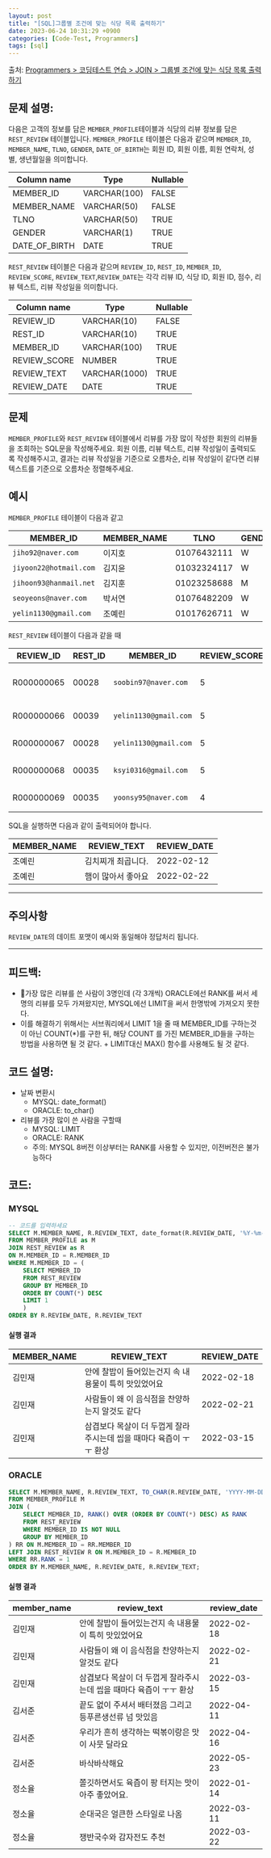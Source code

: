 ```yaml
---
layout: post
title: "[SQL]그룹별 조건에 맞는 식당 목록 출력하기"
date: 2023-06-24 10:31:29 +0900
categories: [Code-Test, Programmers]
tags: [sql]
---
```


출처: [Programmers > 코딩테스트 연습 > JOIN > 그룹별 조건에 맞는 식당 목록 출력하기](https://school.programmers.co.kr/learn/courses/30/lessons/131124)

## 문제 설명:

다음은 고객의 정보를 담은 `MEMBER_PROFILE`테이블과 식당의 리뷰 정보를 담은 `REST_REVIEW` 테이블입니다. `MEMBER_PROFILE` 테이블은 다음과 같으며 `MEMBER_ID`, `MEMBER_NAME`, `TLNO`, `GENDER`, `DATE_OF_BIRTH`는 회원 ID, 회원 이름, 회원 연락처, 성별, 생년월일을 의미합니다.

|Column name|Type|Nullable|
|---|---|---|
|MEMBER_ID|VARCHAR(100)|FALSE|
|MEMBER_NAME|VARCHAR(50)|FALSE|
|TLNO|VARCHAR(50)|TRUE|
|GENDER|VARCHAR(1)|TRUE|
|DATE_OF_BIRTH|DATE|TRUE|

`REST_REVIEW` 테이블은 다음과 같으며 `REVIEW_ID`, `REST_ID`, `MEMBER_ID`, `REVIEW_SCORE`, `REVIEW_TEXT`,`REVIEW_DATE`는 각각 리뷰 ID, 식당 ID, 회원 ID, 점수, 리뷰 텍스트, 리뷰 작성일을 의미합니다.

|Column name|Type|Nullable|
|---|---|---|
|REVIEW_ID|VARCHAR(10)|FALSE|
|REST_ID|VARCHAR(10)|TRUE|
|MEMBER_ID|VARCHAR(100)|TRUE|
|REVIEW_SCORE|NUMBER|TRUE|
|REVIEW_TEXT|VARCHAR(1000)|TRUE|
|REVIEW_DATE|DATE|TRUE|

## 문제

`MEMBER_PROFILE`와 `REST_REVIEW` 테이블에서 리뷰를 가장 많이 작성한 회원의 리뷰들을 조회하는 SQL문을 작성해주세요. 회원 이름, 리뷰 텍스트, 리뷰 작성일이 출력되도록 작성해주시고, 결과는 리뷰 작성일을 기준으로 오름차순, 리뷰 작성일이 같다면 리뷰 텍스트를 기준으로 오름차순 정렬해주세요.



## 예시

`MEMBER_PROFILE` 테이블이 다음과 같고

|MEMBER_ID|MEMBER_NAME|TLNO|GENDER|DATE_OF_BIRTH|
|---|---|---|---|---|
|`jiho92@naver.com`|이지호|01076432111|W|1992-02-12|
|`jiyoon22@hotmail.com`|김지윤|01032324117|W|1992-02-22|
|`jihoon93@hanmail.net`|김지훈|01023258688|M|1993-02-23|
|`seoyeons@naver.com`|박서연|01076482209|W|1993-03-16|
|`yelin1130@gmail.com`|조예린|01017626711|W|1990-11-30|

`REST_REVIEW` 테이블이 다음과 같을 때

|REVIEW_ID|REST_ID|MEMBER_ID|REVIEW_SCORE|REVIEW_TEXT|REVIEW_DATE|
|---|---|---|---|---|---|
|R000000065|00028|`soobin97@naver.com`|5|부찌 국물에서 샤브샤브 맛이나고 깔끔|2022-04-12|
|R000000066|00039|`yelin1130@gmail.com`|5|김치찌개 최곱니다.|2022-02-12|
|R000000067|00028|`yelin1130@gmail.com`|5|햄이 많아서 좋아요|2022-02-22|
|R000000068|00035|`ksyi0316@gmail.com`|5|숙성회가 끝내줍니다.|2022-02-15|
|R000000069|00035|`yoonsy95@naver.com`|4|비린내가 전혀없어요.|2022-04-16|

SQL을 실행하면 다음과 같이 출력되어야 합니다.

|MEMBER_NAME|REVIEW_TEXT|REVIEW_DATE|
|---|---|---|
|조예린|김치찌개 최곱니다.|2022-02-12|
|조예린|햄이 많아서 좋아요|2022-02-22|

---

## 주의사항

`REVIEW_DATE`의 데이트 포맷이 예시와 동일해야 정답처리 됩니다.
<br>

<hr>

## 피드백: 
* 가장 많은 리뷰를 쓴 사람이 3명인데 (각 3개씩) ORACLE에선 RANK를 써서 세명의 리뷰를 모두 가져왔지만, MYSQL에선 LIMIT을 써서 한명밖에 가져오지 못한다.
* 이를 해결하기 위해서는 서브쿼리에서 LIMIT 1을 줄 때 MEMBER_ID를 구하는것이 아닌 COUNT(*)를 구한 뒤, 해당 COUNT 를 가진 MEMBER_ID들을 구하는 방법을 사용하면 될 것 같다. + LIMIT대신 MAX() 함수를 사용해도 될 것 같다.


## 코드 설명: 
* 날짜 변환시 
	* MYSQL: date_format()
	* ORACLE: to_char()
* 리뷰를 가장 많이 쓴 사람을 구할때
	* MYSQL: LIMIT
	* ORACLE: RANK
	* 주의: MYSQL 8버전 이상부터는 RANK를 사용할 수 있지만, 이전버전은 불가능하다

## 코드:

### MYSQL

```sql
-- 코드를 입력하세요
SELECT M.MEMBER_NAME, R.REVIEW_TEXT, date_format(R.REVIEW_DATE, '%Y-%m-%d') as REVIEW_DATE
FROM MEMBER_PROFILE as M
JOIN REST_REVIEW as R
ON M.MEMBER_ID = R.MEMBER_ID
WHERE M.MEMBER_ID = (
	SELECT MEMBER_ID
	FROM REST_REVIEW
	GROUP BY MEMBER_ID
	ORDER BY COUNT(*) DESC 
	LIMIT 1
	)
ORDER BY R.REVIEW_DATE, R.REVIEW_TEXT
```

#### 실행 결과

|MEMBER_NAME|REVIEW_TEXT|REVIEW_DATE|
|---|---|---|
|김민재|안에 찰밥이 들어있는건지 속 내용물이 특히 맛있었어요|2022-02-18|
|김민재|사람들이 왜 이 음식점을 찬양하는지 알것도 같다|2022-02-21|
|김민재|삼겹보다 목살이 더 두껍게 잘라주시는데 씹을 때마다 육즙이 ㅜㅜ 환상|2022-03-15|

### ORACLE

```sql
SELECT M.MEMBER_NAME, R.REVIEW_TEXT, TO_CHAR(R.REVIEW_DATE, 'YYYY-MM-DD') AS REVIEW_DATE
FROM MEMBER_PROFILE M
JOIN (
	SELECT MEMBER_ID, RANK() OVER (ORDER BY COUNT(*) DESC) AS RANK
	FROM REST_REVIEW
	WHERE MEMBER_ID IS NOT NULL
	GROUP BY MEMBER_ID
) RR ON M.MEMBER_ID = RR.MEMBER_ID
LEFT JOIN REST_REVIEW R ON M.MEMBER_ID = R.MEMBER_ID
WHERE RR.RANK = 1
ORDER BY M.MEMBER_NAME, R.REVIEW_DATE, R.REVIEW_TEXT;
```

#### 실행 결과

|member_name|review_text|review_date|
|---|---|---|
|김민재|안에 찰밥이 들어있는건지 속 내용물이 특히 맛있었어요|2022-02-18|
|김민재|사람들이 왜 이 음식점을 찬양하는지 알것도 같다|2022-02-21|
|김민재|삼겹보다 목살이 더 두껍게 잘라주시는데 씹을 때마다 육즙이 ㅜㅜ 환상|2022-03-15|
|김서준|끝도 없이 주셔서 배터졌음 그리고 등푸른생선류 넘 맛있음|2022-04-11|
|김서준|우리가 흔히 생각하는 떡볶이랑은 맛이 사뭇 달라요|2022-04-16|
|김서준|바삭바삭해요|2022-05-23|
|정소율|쫄깃하면서도 육즙이 팡 터지는 맛이 아주 좋았어요.|2022-01-14|
|정소율|순대국은 얼큰한 스타일로 나옴|2022-03-11|
|정소율|쟁반국수와 감자전도 추천|2022-03-22|